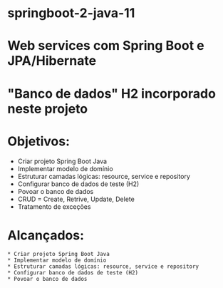 # springboot-2-java-11

# Web services com Spring Boot e JPA/Hibernate

# "Banco de dados" H2 incorporado neste projeto

# Objetivos:
 * Criar projeto Spring Boot Java
 * Implementar modelo de domínio
 * Estruturar camadas lógicas: resource, service e repository
 * Configurar banco de dados de teste (H2)
 * Povoar o banco de dados
 * CRUD = Create, Retrive, Update, Delete
 * Tratamento de exceções

# Alcançados:
    * Criar projeto Spring Boot Java
    * Implementar modelo de domínio
    * Estruturar camadas lógicas: resource, service e repository
    * Configurar banco de dados de teste (H2)
    * Povoar o banco de dados
